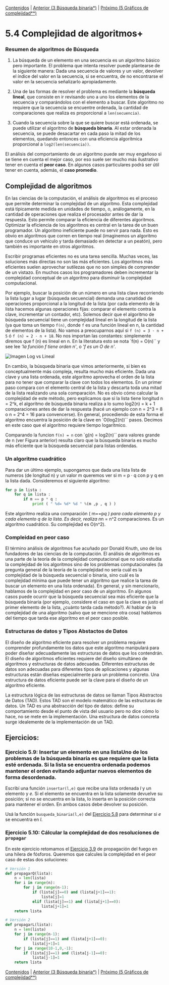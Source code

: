 [Contenidos](../Contenidos.md) \| [Anterior (3 Búsqueda binaria*)](03_BusqBinaria.md) \| [Próximo (5 Gráficos de complejidad**)](06_gráficos_de_complejidad.md)

# 5.4 Complejidad de algoritmos+

### Resumen de algoritmos de Búsqueda

1. La búsqueda de un elemento en una secuencia es un
algoritmo básico pero importante. El problema que intenta resolver puede
plantearse de la siguiente manera: Dada una secuencia de valores y un
valor, devolver el índice del valor en la secuencia, si se encuentra, de no
encontrarse el valor en la secuencia señalizarlo apropiadamente.

2. Una de las formas de resolver el problema es mediante la **búsqueda lineal**, que consiste en ir revisando uno a uno los elementos de
la secuencia y comparándolos con el elemento a buscar.  Este algoritmo no
requiere que la secuencia se encuentre ordenada, la cantidad de comparaciones
que realiza es proporcional a `len(secuencia)`.

3. Cuando la secuencia sobre la que se quiere buscar está ordenada, se
puede utilizar el algoritmo de **búsqueda binaria**.  Al estar ordenada
la secuencia, se puede desacartar en cada paso la mitad de los elementos,
quedando entonces con una eficiencia algorítmica proporcional a
`log2(len(secuencia))`.

El análisis del comportamiento de un algoritmo puede ser muy engañoso
si se tiene en cuenta el mejor caso, por eso suele ser mucho más
ilustrativo tener en cuenta el **peor caso**.  En algunos casos
particulares podrá ser útil tener en cuenta, además, el **caso promedio**.

## Complejidad de algoritmos

En las ciencias de la computación, el análisis de algoritmos es el proceso que permite determinar  la complejidad de un algoritmo. Esta complejidad está tı́picamente medida en unidades de tiempo, o, análogamente, en la cantidad de operaciones que realiza el procesador antes de dar la respuesta. Esto permite comparar la eficiencia de diferentes algoritmos. Optimizar la eficiencia de los algoritmos es central en la tarea de un buen programador. Un algoritmo
ineficiente puede no servir para nada. Esto es obvio en algoritmos que corren en tiempo real (imaginemos un algoritmo que conduce un vehı́culo y tarda demasiado en detectar a un peatón), pero también es importante en otros algoritmos. 

Escribir programas eficientes no es una tarea sencilla. Muchas veces, las soluciones más directas no son las más eficientes. Los algoritmos más eficientes suelen aprovechar sutilezas que no son simples de comprender de un vistazo. En muchos casos los programadores deben incrementar la complejidad conceptual de un algoritmo para disminuı́r la complejidad computacional.

Por ejemplo, buscar la posición de un número en una lista clave recorriendo la lista lugar a lugar (búsqueda secuencial) demanda una canatidad de operaciones proporcional a la longitud de la lista (por cada elemento de la lista hacemos algunas operaciones fijas: comparar el elemento contra la clave, incrementar un contador, etc). Solemos decir que el algoritmo de búsqueda secuencial tiene un complejidad lineal en la longitud de la lista (ya que toma un tiempo `f(n)`, donde `f` es una función lineal en n, la cantidad de elementos de la lista). No vamos a preocuparnos aquı́ si `f (n) = 3 · n + 5` ó `f (n) = 2 · n + 18`. No nos importan las constantes: simplemente diremos que f (n) es lineal en n. En la literatura esto se nota `f(n) = O(n)`` y see lee *'la función f tiene orden n'*, o *'f es un O de n'*.

![Imagen Log vs Lineal](./lin_log.png)


En cambio, la búsqueda binaria que vimos anteriormente, si bien es conceptualmente más compleja, resulta mucho más eficiente. Dada una clave y una lista ordenada, este algoritmo aprovecha el orden de la lista para no tener que comparar la clave con todos los elementos. En un primer paso compara con el elemento central de la lista y descarta toda una mitad de la lista realizando una sola comparación. No es obvio cómo calcular la complejidad de este método, pero explicamos que si la lista tiene longitud n = 2^k, el
algoritmo de búsqueda binaria realiza a lo sumo log2(n) = k + 1 comparaciones antes de dar la respuesta (hacé un ejemplo con n = 2^3 = 8 o n = 2^4 = 16 para convencerse). En general, procediendo de esta forma el algoritmo encuentra la posición de la clave en `O(log2(n))`` pasos. Decimos en este caso que el algoritmo requiere tiempo logarı́tmico.

Comparando la funcion `f(n) = n` con `g(n) = log2(n)`` para valores grande de n (ver Figura anterior) resulta claro que la búsqueda binaria es mucho más eficiente que la búsqueda secuencial para listas ordendas.

### Un algoritmo cuadrático

Para dar un último ejemplo, supongamos que dada una lista lista de numeros (de longitud n) y un valor m queremos ver si m = p · q con p y q en la lista dada. Consideremos el siguiente algoritmo:
```python
for p in lista :
    for q in lista :
        if m == p * q :
            print ( " %d= %d* %d " %(m ,p , q ) )
```
Este algoritmo realiza una comparación ( m==p*q ) para cada elemento p y cada elemento q de la lista. Es decir, realiza n*n = n^2 comparaciones. Es un algoritmo cuadrático. Su complejidad es O(n^2). 

### Compleidad en peor caso

El término análisis de algoritmos fue acuñado por Donald Knuth, uno de los fundadores de las ciencias de la computación. El análisis de algoritmos es una parte de la teorı́a de la complejidad computacional que no solo estudia la complejidad de los algoritmos sino de los problemas computacionales (la pregunta general de la teorı́a de la complejidad no serı́a cuál es la complejidad de la búsqueda secuencial o binaria, sino cuál es la complejidad mı́nima que puede tener un algoritmo que realice la tarea de buscar un elemento
en una lista ordenada). En general, y sin mencionarlo, hablamos de la complejidad en peor caso de un algoritmo. En algunos casos puede ocurrir que la búsqueda secuencial sea más eficiente que la búsqueda binaria (por ejemplo, considere el caso en que la clave es justo el primer elemento de la lista, ¿cuánto tarda cada método?). Al hablar de la complejidad de una algoritmo (salvo que se mencione otra cosa) hablamos del tiempo que tarda ese algoritmo en el peor caso posible.

### Estructuras de datos y Tipos Abstactos de Datos

El diseño de algoritmo eficiente para resolver un problema requiere comprender profundamente los datos que este algoritmo manipulará para poder diseñar adecuadamente las estructuras de datos que los contendrán. El diseño de algoritmos eficientes requiere del diseño simultáneo de algoritmos y estructuras de datos adecuadas. Diferentes estructuras de datos son adecuadas para diferentes tipos de aplicaciones y algunas estructuras están diseñas especialmente para un problema concreto. Una estructura de datos eficiente puede ser la clave para el diseño de un algoritmo eficiente.

La estructura lógica de las estructuras de datos se llaman Tipos Abstractos de Datos (TAD). Estos TAD son el modelo matemático de las estructuras de datos. Un TAD es una abstracción del tipo de datos: define su comportamiento desde el punto de vista del usuario pero no dice cómo lo hace, no se mete en la implementación. Una estructura de datos concreta surge idealemente de la  implementación de un TAD.

## Ejercicios:

### Ejercicio 5.9: Insertar un elemento en una listaUno de los problemas de la búsqueda binaria es que requiere que la lista esté ordenada. Si la lista se encuentra ordenada podemos mantener el orden evitando adjuntar nuevos elementos de forma desordenada.

Escribí una función `insertar(l,e)` que recibe una lista ordenada *l* y un elemento y *e*. Si el elemento se encuentra en la lista solamente devuelve su posición; si no se encuentra en la lista, lo inserta en la posición correcta para mantener el orden. En ambos casos debe devolver su posición.

Usá la función `busqueda_binaria(l,e)` del [Ejercicio 5.8](../05_Organización_y_Complejidad/03_BusqBinaria.md#ejercicio-58-búsqueda-binaria) para determinar si $e$ se encuentra en $l$.

### Ejercicio 5.10: Cálcular la complejidad de dos resoluciones de `propagar`
En este ejercicio retomamos el [Ejercicio 3.9](../03_Listas_y_Listas/03_IteradoresLista.md#ejercicio-39-propagación) de propagación del fuego en una hilera de fósforos. Queremos que calcules la complejidad en el peor caso de estas dos soluciones:

```python
# Versión 1
def propagarQ(lista):
    n = len(lista)
    for i in range(n):
        for j in range(n-1):
            if (lista[j]==0) and (lista[j+1]==1):
                lista[j]=1
            elif (lista[j]==1) and (lista[j+1]==0):
                lista[j+1]=1
    return lista
```


```python
# Versión 2
def propagarL(lista):
    n = len(lista)
    for j in range(n-1):
        if (lista[j]==1) and (lista[j+1]==0):
            lista[j+1]=1
    for j in range(10-1,0,-1):
        if (lista[j]==1) and (lista[j-1]==0):
            lista[j-1]=1
    return lista

```



[Contenidos](../Contenidos.md) \| [Anterior (3 Búsqueda binaria*)](03_BusqBinaria.md) \| [Próximo (5 Gráficos de complejidad**)](06_gráficos_de_complejidad.md)


